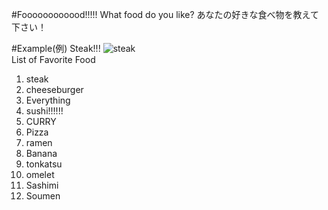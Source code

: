 #Foooooooooood!!!!!
What food do you like? あなたの好きな食べ物を教えて下さい！

#Example(例)
Steak!!!
![steak](0adpDSC_7409-.jpg)<br/>
List of Favorite Food
1. steak
2. cheeseburger
2. Everything
2. sushi!!!!!!
3. CURRY
2. Pizza
3. ramen
7. Banana
9. tonkatsu
8. omelet
9. Sashimi
10. Soumen
